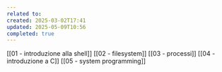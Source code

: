 ```yaml
---
related to: 
created: 2025-03-02T17:41
updated: 2025-05-09T10:56
completed: true
---
```

[[01 - introduzione alla shell]]
[[02 - filesystem]]
[[03 - processi]]
[[04 - introduzione a C]]
[[05 - system programming]]